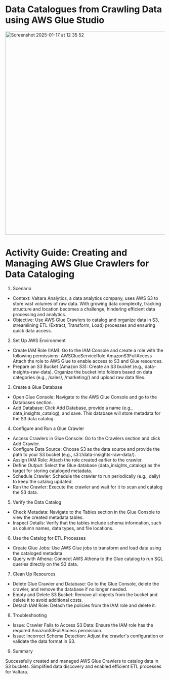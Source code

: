 # Data Catalogues from Crawling Data using AWS Glue Studio 

<img width="640" alt="Screenshot 2025-01-17 at 12 35 52" src="https://github.com/user-attachments/assets/ee672d2a-5785-4490-a0ef-79252476d18e" />


# Activity Guide: Creating and Managing AWS Glue Crawlers for Data Cataloging

1. Scenario

- Context:
Valtara Analytics, a data analytics company, uses AWS S3 to store vast volumes of raw data. With growing data complexity, tracking structure and location becomes a challenge, hindering efficient data processing and analytics.
- Objective:
Use AWS Glue Crawlers to catalog and organize data in S3, streamlining ETL (Extract, Transform, Load) processes and ensuring quick data access.

2. Set Up AWS Environment

- Create IAM Role (IAM):
Go to the IAM Console and create a role with the following permissions:
AWSGlueServiceRole
AmazonS3FullAccess
Attach the role to AWS Glue to enable access to S3 and Glue resources.
- Prepare an S3 Bucket (Amazon S3):
Create an S3 bucket (e.g., data-insights-raw-data).
Organize the bucket into folders based on data categories (e.g., /sales/, /marketing/) and upload raw data files.

3. Create a Glue Database

- Open Glue Console:
Navigate to the AWS Glue Console and go to the Databases section.
- Add Database:
Click Add Database, provide a name (e.g., data_insights_catalog), and save.
This database will store metadata for the S3 data catalog.

4. Configure and Run a Glue Crawler

- Access Crawlers in Glue Console:
Go to the Crawlers section and click Add Crawler.
- Configure Data Source:
Choose S3 as the data source and provide the path to your S3 bucket (e.g., s3://data-insights-raw-data/).
- Assign IAM Role:
Attach the role created earlier to the crawler.
- Define Output:
Select the Glue database (data_insights_catalog) as the target for storing cataloged metadata.
- Schedule Crawler:
Schedule the crawler to run periodically (e.g., daily) to keep the catalog updated.
- Run the Crawler:
Execute the crawler and wait for it to scan and catalog the S3 data.

5. Verify the Data Catalog

- Check Metadata:
Navigate to the Tables section in the Glue Console to view the created metadata tables.
- Inspect Details:
Verify that the tables include schema information, such as column names, data types, and file locations.

6. Use the Catalog for ETL Processes

- Create Glue Jobs:
Use AWS Glue jobs to transform and load data using the cataloged metadata.
- Query with Athena:
Connect AWS Athena to the Glue catalog to run SQL queries directly on the S3 data.

7. Clean Up Resources

- Delete Glue Crawler and Database:
Go to the Glue Console, delete the crawler, and remove the database if no longer needed.
- Empty and Delete S3 Bucket:
Remove all objects from the bucket and delete it to avoid additional costs.
- Detach IAM Role:
Detach the policies from the IAM role and delete it.

8. Troubleshooting

- Issue: Crawler Fails to Access S3 Data:
Ensure the IAM role has the required AmazonS3FullAccess permission.
- Issue: Incorrect Schema Detection:
Adjust the crawler's configuration or validate the data format in S3.

9. Summary

Successfully created and managed AWS Glue Crawlers to catalog data in S3 buckets.
Simplified data discovery and enabled efficient ETL processes for Valtara.
